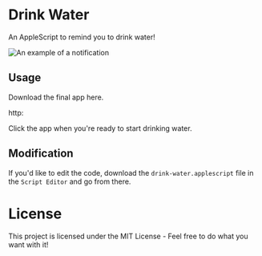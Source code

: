 # Drink Water

An AppleScript to remind you to drink water!

![An example of a notification](screenshot.png)

## Usage

Download the final app here.

http:

Click the app when you're ready to start drinking water.

## Modification

If you'd like to edit the code, download the `drink-water.applescript` file in the `Script Editor` and go from there.

# License

This project is licensed under the MIT License - Feel free to do what you want with it!
